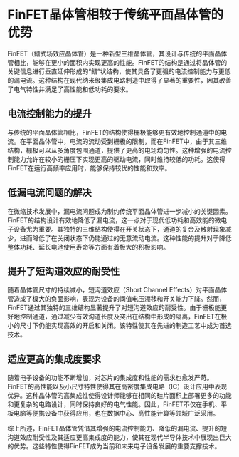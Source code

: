 # FinFET晶体管相较于传统平面晶体管的优势

FinFET（鳍式场效应晶体管）是一种新型三维晶体管，其设计与传统的平面晶体管相比，能够在更小的面积内实现更高的性能。FinFET的结构是通过将晶体管的关键信息进行垂直延伸形成的“鳍”状结构，使其具备了更强的电流控制能力与更低的漏电流。这种结构在现代纳米级集成电路制造中取得了显著的重要性，因其改善了电气特性并满足了高性能和低功耗的要求。

## 电流控制能力的提升

与传统的平面晶体管相比，FinFET的结构使得栅极能够更有效地控制通道中的电流。在平面晶体管中，电流的流动受到栅极的限制，而在FinFET中，由于其三维结构，栅极可以从多角度包围通道，提供了更高的电场均匀性。这种增强的电流控制能力允许在较小的栅压下实现更高的驱动电流，同时维持较低的功耗。这使得FinFET在运行高频率应用时，能够保持较优的性能和效率。

## 低漏电流问题的解决

在微缩技术发展中，漏电流问题成为制约传统平面晶体管进一步减小的关键因素。FinFET的结构设计有效地降低了漏电流，这一点对于现代低功耗和高效能的微电子设备尤为重要。其独特的三维结构使得在开关状态下，通道的复合及散射现象减少，进而降低了在关闭状态下仍能通过的无意流动电流。这种性能的提升对于降低整体功耗、延长电池使用寿命等方面有着极大的积极影响。

## 提升了短沟道效应的耐受性

随着晶体管尺寸的持续减小，短沟道效应（Short Channel Effects）对平面晶体管造成了极大的负面影响，表现为设备的阈值电压漂移和开关能力下降。然而，FinFET通过其独特的三维结构显著提升了对短沟道效应的耐受性。由于栅极能更好地控制通道，通过减少有效沟道长度及突出在结构中形成的隔离，FinFET在极小的尺寸下仍能实现高效的开启和关闭。该特性使其在先进的制造工艺中成为首选技术。

## 适应更高的集成度要求

随着电子设备的功能不断增加，对芯片的集成度和性能的需求也愈发严苛。FinFET的高性能以及小尺寸特性使得其在高密度集成电路（IC）设计应用中表现优异。这种晶体管的高集成性使得设计师能够在相同的硅片面积上部署更多的功能和更复杂的电路设计，同时保持良好的电气性能。因此，FinFET不仅在手机、平板电脑等便携设备中获得应用，也在数据中心、高性能计算等领域广泛采用。

综上所述，FinFET晶体管凭借其增强的电流控制能力、降低的漏电流、提升的短沟道效应耐受性及其适应更高集成度的能力，使其在现代半导体技术中展现出巨大的优势。这些特性使得FinFET成为当前和未来电子设备发展的重要支撑技术。